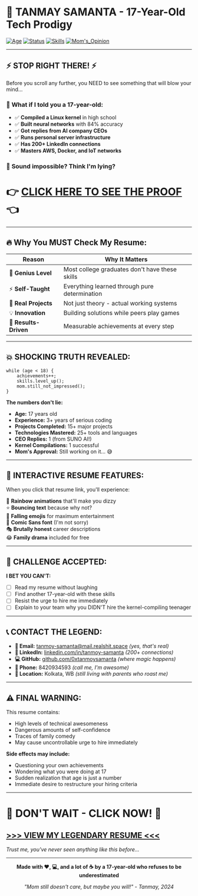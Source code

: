 # 🚀 TANMAY SAMANTA - 17-Year-Old Tech Prodigy

[![Age](https://img.shields.io/badge/Age-17-red?style=for-the-badge)](https://github.com/0xtanmoysamanta)
[![Status](https://img.shields.io/badge/Status-Available_For_Hire-green?style=for-the-badge)](mailto:tanmoy-samanta@mail.realshit.space)
[![Skills](https://img.shields.io/badge/Skills-Legendary-gold?style=for-the-badge)](#)
[![Mom's_Opinion](https://img.shields.io/badge/Mom's_Opinion-Still_Unimpressed-blue?style=for-the-badge)](#)

---

## ⚡ **STOP RIGHT THERE!** ⚡

Before you scroll any further, you NEED to see something that will blow your mind...

### 🎯 **What if I told you a 17-year-old:**

- ✅ **Compiled a Linux kernel** in high school
- ✅ **Built neural networks** with 84% accuracy 
- ✅ **Got replies from AI company CEOs**
- ✅ **Runs personal server infrastructure**
- ✅ **Has 200+ LinkedIn connections**
- ✅ **Masters AWS, Docker, and IoT networks**

### 🤔 **Sound impossible? Think I'm lying?**

# 👉 **[CLICK HERE TO SEE THE PROOF](resume.html)** 👈

---

## 🔥 **Why You MUST Check My Resume:**

| **Reason** | **Why It Matters** |
|------------|-------------------|
| 🧠 **Genius Level** | Most college graduates don't have these skills |
| ⚡ **Self-Taught** | Everything learned through pure determination |
| 🚀 **Real Projects** | Not just theory - actual working systems |
| 💡 **Innovation** | Building solutions while peers play games |
| 🎯 **Results-Driven** | Measurable achievements at every step |

---

## 💥 **SHOCKING TRUTH REVEALED:**

```
while (age < 18) {
    achievements++;
    skills.level_up();
    mom.still_not_impressed();
}
```

**The numbers don't lie:**
- **Age:** 17 years old
- **Experience:** 3+ years of serious coding
- **Projects Completed:** 15+ major projects
- **Technologies Mastered:** 25+ tools and languages
- **CEO Replies:** 1 (from SUNO AI!)
- **Kernel Compilations:** 1 successful
- **Mom's Approval:** Still working on it... 😅

---

## 🎪 **INTERACTIVE RESUME FEATURES:**

When you click that resume link, you'll experience:

🌈 **Rainbow animations** that'll make you dizzy  
⭐ **Bouncing text** because why not?  
💫 **Falling emojis** for maximum entertainment  
🎨 **Comic Sans font** (I'm not sorry)  
🎭 **Brutally honest** career descriptions  
😂 **Family drama** included for free  

---

## 🎯 **CHALLENGE ACCEPTED:**

**I BET YOU CAN'T:**
- [ ] Read my resume without laughing
- [ ] Find another 17-year-old with these skills
- [ ] Resist the urge to hire me immediately
- [ ] Explain to your team why you DIDN'T hire the kernel-compiling teenager

---

## 📞 **CONTACT THE LEGEND:**

- **📧 Email:** tanmoy-samanta@mail.realshit.space *(yes, that's real)*
- **💼 LinkedIn:** [linkedin.com/in/tanmoy-samanta](https://linkedin.com/in/tanmoy-samanta) *(200+ connections)*
- **💻 GitHub:** [github.com/0xtanmoysamanta](https://github.com/0xtanmoysamanta) *(where magic happens)*
- **📱 Phone:** 8420934593 *(call me, I'm awesome)*
- **📍 Location:** Kolkata, WB *(still living with parents who roast me)*

---

## ⚠️ **FINAL WARNING:**

This resume contains:
- High levels of technical awesomeness
- Dangerous amounts of self-confidence  
- Traces of family comedy
- May cause uncontrollable urge to hire immediately

**Side effects may include:**
- Questioning your own achievements
- Wondering what you were doing at 17
- Sudden realization that age is just a number
- Immediate desire to restructure your hiring criteria

---

# 🚨 **DON'T WAIT - CLICK NOW!** 🚨

## **[>>> VIEW MY LEGENDARY RESUME <<<](0xtanmoysamanta.github.com/resume.html)**

*Trust me, you've never seen anything like this before...*

---

<div align="center">

**Made with ❤️, 💻, and a lot of ☕ by a 17-year-old who refuses to be underestimated**

*"Mom still doesn't care, but maybe you will!" - Tanmay, 2024*

</div>

